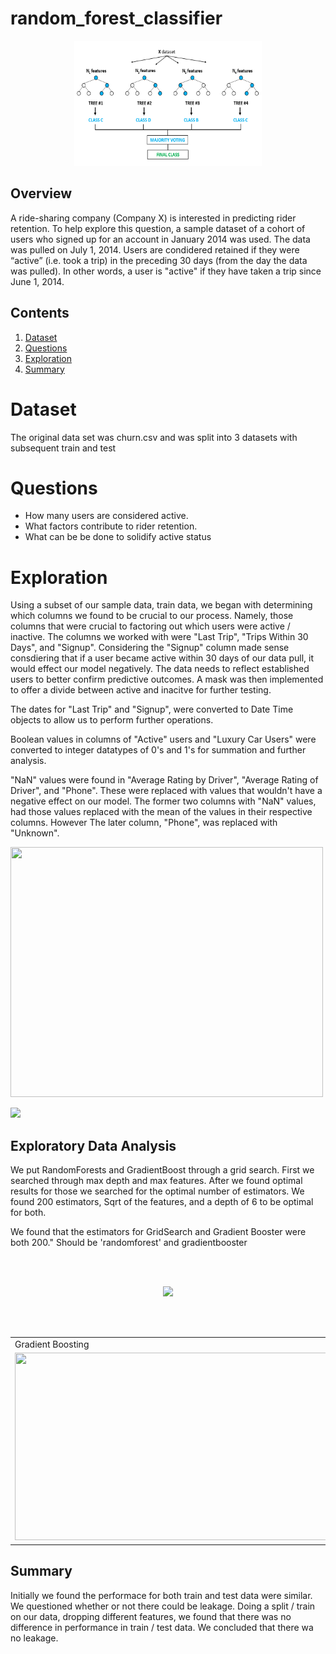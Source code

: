 # random_forest_classifier

<p align="center">
<img src = "https://github.com/MatthewNewell006/random_forest_classifier/blob/master/img/random_forest_classifier_header.png" class = "center" width = "300" height = "200"/>
</p>

## Overview

A ride-sharing company (Company X) is interested in predicting rider retention.
To help explore this question, a sample dataset of a cohort of
users who signed up for an account in January 2014 was used. The data was pulled on July
1, 2014. Users are condidered retained if they were “active” (i.e. took a trip)
in the preceding 30 days (from the day the data was pulled). In other words, a
user is "active" if they have taken a trip since June 1, 2014. 

## Contents

1. [Dataset](#Dataset)
2. [Questions](#Questions)
3. [Exploration](#Exploration)
4. [Summary](#Summary)

# Dataset

The original data set was churn.csv and was split into 3 datasets with subsequent train and test


# Questions

- How many users are considered active.
- What factors contribute to rider retention.
- What can be be done to solidify active status

# Exploration

Using a subset of our sample data, train data, we began with determining which columns we found to be crucial to our process.
Namely, those columns that were crucial to factoring out which users were active / inactive. The columns we worked with were "Last Trip",
"Trips Within 30 Days", and "Signup". Considering the "Signup" column made sense consdiering that if a user became active within 30 days
of our data pull, it would effect our model negatively. The data needs to reflect established users to better confirm predictive outcomes.
A mask was then implemented to offer a divide between active and inacitve for further testing.

The dates for "Last Trip" and "Signup", were converted to Date Time objects to allow us to perform further operations.

Boolean values in columns of "Active" users and "Luxury Car Users" were converted to integer datatypes of 0's and 1's for summation and further analysis.

"NaN" values were found in "Average Rating by Driver", "Average Rating of Driver", and "Phone". These were replaced with values that wouldn't have a negative effect on our model. The former two columns with "NaN" values, had those values replaced with the mean of the values in their respective columns. However The later column, "Phone", was replaced with "Unknown".

<img src = "https://github.com/brentthayer1/supervised-learning-case-study/blob/master/img/eda_stuff.png" class = "center" width = "500" height = "400"/>


<p align="left">
<img src = "https://github.com/brentthayer1/supervised-learning-case-study/blob/master/img/Screen%20Shot%202020-08-07%20at%205.00.29%20PM.png" class = "center"/>
</p>


## Exploratory Data Analysis

We put RandomForests and GradientBoost through a grid search. First we searched through max depth and max features. After we found optimal results for those we searched for the optimal number of estimators. We found 200 estimators, Sqrt of the features, and a depth of 6 to be optimal for both.

We found that the estimators for GridSearch and Gradient Booster were both 200."
Should be 'randomforest' and gradientbooster

<br><br>

<p align="center">
<img src = "https://github.com/brentthayer1/supervised-learning-case-study/blob/master/img/Screen%20Shot%202020-08-07%20at%204.51.36%20PM.png" class = "center"/>
</p>

<br><br>

<table>
  <tr>
    <td>Gradient Boosting</td>
    <td>Random Forest</td>
    <td>Reciever Operating Characterisitc</td>
  </tr>
  <tr>
    <td><img src="https://github.com/brentthayer1/supervised-learning-case-study/blob/master/img/grad_boost_feature_importances.png" width = "500" height = "300"></td>
    <td><img src="https://github.com/brentthayer1/supervised-learning-case-study/blob/master/img/rand_forest_feat_importances.png" width = "500" height = "300"></td>
    <td><img src="https://github.com/brentthayer1/supervised-learning-case-study/blob/master/img/roc_curves.png" width = "500" height = "300"></td>
  </tr>
 </table>



## Summary

Initially we found the performace for both train and test data were similar. We questioned  whether or not there could be leakage. Doing a split / train on our data, dropping different features, we found that there was no difference in performance in train / test data. We concluded that there wa no leakage.
